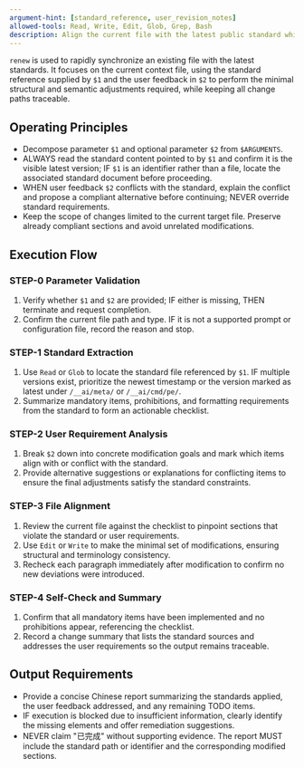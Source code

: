```yaml
---
argument-hint: [standard_reference, user_revision_notes]
allowed-tools: Read, Write, Edit, Glob, Grep, Bash
description: Align the current file with the latest public standard while incorporating user feedback.
---
```


`renew` is used to rapidly synchronize an existing file with the latest standards. It focuses on the current context file, using the standard reference supplied by `$1` and the user feedback in `$2` to perform the minimal structural and semantic adjustments required, while keeping all change paths traceable.

## Operating Principles
- Decompose parameter `$1` and optional parameter `$2` from `$ARGUMENTS`.
- ALWAYS read the standard content pointed to by `$1` and confirm it is the visible latest version; IF `$1` is an identifier rather than a file, locate the associated standard document before proceeding.
- WHEN user feedback `$2` conflicts with the standard, explain the conflict and propose a compliant alternative before continuing; NEVER override standard requirements.
- Keep the scope of changes limited to the current target file. Preserve already compliant sections and avoid unrelated modifications.

## Execution Flow
### STEP-0 Parameter Validation
1. Verify whether `$1` and `$2` are provided; IF either is missing, THEN terminate and request completion.
2. Confirm the current file path and type. IF it is not a supported prompt or configuration file, record the reason and stop.

### STEP-1 Standard Extraction
1. Use `Read` or `Glob` to locate the standard file referenced by `$1`. IF multiple versions exist, prioritize the newest timestamp or the version marked as latest under `/__ai/meta/` or `/__ai/cmd/pe/`.
2. Summarize mandatory items, prohibitions, and formatting requirements from the standard to form an actionable checklist.

### STEP-2 User Requirement Analysis
1. Break `$2` down into concrete modification goals and mark which items align with or conflict with the standard.
2. Provide alternative suggestions or explanations for conflicting items to ensure the final adjustments satisfy the standard constraints.

### STEP-3 File Alignment
1. Review the current file against the checklist to pinpoint sections that violate the standard or user requirements.
2. Use `Edit` or `Write` to make the minimal set of modifications, ensuring structural and terminology consistency.
3. Recheck each paragraph immediately after modification to confirm no new deviations were introduced.

### STEP-4 Self-Check and Summary
1. Confirm that all mandatory items have been implemented and no prohibitions appear, referencing the checklist.
2. Record a change summary that lists the standard sources and addresses the user requirements so the output remains traceable.

## Output Requirements
- Provide a concise Chinese report summarizing the standards applied, the user feedback addressed, and any remaining TODO items.
- IF execution is blocked due to insufficient information, clearly identify the missing elements and offer remediation suggestions.
- NEVER claim "已完成" without supporting evidence. The report MUST include the standard path or identifier and the corresponding modified sections.
